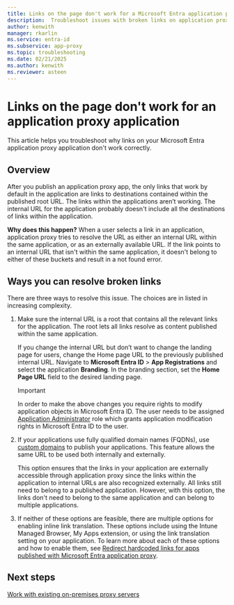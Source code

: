 ```yaml
---
title: Links on the page don't work for a Microsoft Entra application proxy application
description:  Troubleshoot issues with broken links on application proxy applications integrated with Microsoft Entra ID.
author: kenwith
manager: rkarlin
ms.service: entra-id
ms.subservice: app-proxy
ms.topic: troubleshooting
ms.date: 02/21/2025
ms.author: kenwith
ms.reviewer: asteen
---
```


# Links on the page don't work for an application proxy application

This article helps you troubleshoot why links on your Microsoft Entra application proxy application don't work correctly.

## Overview
After you publish an application proxy app, the only links that work by default in the application are links to destinations contained within the published root URL. The links within the applications aren’t working. The internal URL for the application probably doesn't include all the destinations of links within the application.

**Why does this happen?** When a user selects a link in an application, application proxy tries to resolve the URL as either an internal URL within the same application, or as an externally available URL. If the link points to an internal URL that isn't within the same application, it doesn't belong to either of these buckets and result in a not found error.

## Ways you can resolve broken links

There are three ways to resolve this issue. The choices are in listed in increasing complexity.

1.  Make sure the internal URL is a root that contains all the relevant links for the application. The root lets all links resolve as content published within the same application.

    If you change the internal URL but don’t want to change the landing page for users, change the Home page URL to the previously published internal URL. Navigate to **Microsoft Entra ID** > **App Registrations** and select the application **Branding**. In the branding section, set the **Home Page URL** field to the desired landing page. 
    
    > [!IMPORTANT]
    > In order to make the above changes you require rights to modify application objects in Microsoft Entra ID. The user needs to be assigned [Application Administrator](~/identity/role-based-access-control/delegate-app-roles.md#assign-built-in-application-administrator-roles) role which grants application modification rights in Microsoft Entra ID to the user.

2.  If your applications use fully qualified domain names (FQDNs), use [custom domains](how-to-configure-custom-domain.md) to publish your applications. This feature allows the same URL to be used both internally and externally.

    This option ensures that the links in your application are externally accessible through application proxy since the links within the application to internal URLs are also recognized externally. All links still need to belong to a published application. However, with this option, the links don't need to belong to the same application and can belong to multiple applications.

3.  If neither of these options are feasible, there are multiple options for enabling inline link translation. These options include using the Intune Managed Browser, My Apps extension, or using the link translation setting on your application. To learn more about each of these options and how to enable them, see [Redirect hardcoded links for apps published with Microsoft Entra application proxy](application-proxy-configure-hard-coded-link-translation.md).

## Next steps
[Work with existing on-premises proxy servers](application-proxy-configure-connectors-with-proxy-servers.md)
